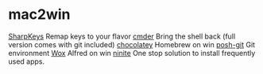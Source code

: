 # mac2win

[SharpKeys](https://sharpkeys.codeplex.com/) Remap keys to your flavor
[cmder](http://cmder.net/) Bring the shell back (full version comes with git included)
[chocolatey](https://chocolatey.org/) Homebrew on win
[posh-git](https://github.com/dahlbyk/posh-git) Git environment
[Wox](https://github.com/Wox-launcher/Wox) Alfred on win
[ninite](https://ninite.com/) One stop solution to install frequently used apps.
